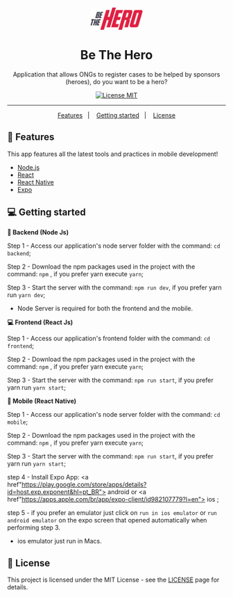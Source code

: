 <h1 align="center">
<br>
  <img src="./frontend/src/assets/logo.svg" alt="Be The Hero" width="120">
<br>
<br>
Be The Hero
</h1>

<p align="center">Application that allows ONGs to register cases to be helped by sponsors (heroes), do you want to be a hero?</p>

<p align="center">
  <a href="https://opensource.org/licenses/MIT">
    <img src="https://img.shields.io/badge/License-MIT-blue.svg" alt="License MIT">
  </a>
</p>

<!--
[//]: # (Add your gifs/images here:)
<div>
  <img src="IMAGE_1_URL" alt="demo" height="425">
  <img src="IMAGE_2_URL" alt="demo" height="425">
</div>
-->
<hr />

<p align="center">
  <a href="#rocket-features">Features</a>&nbsp;&nbsp;&nbsp;|&nbsp;&nbsp;&nbsp;
  <a href="#-getting-started">Getting started</a>&nbsp;&nbsp;&nbsp;|&nbsp;&nbsp;&nbsp;
  <a href="#memo-license">License</a>
</p>

## :rocket: Features
[//]: # (Add the features of your project here:)

This app features all the latest tools and practices in mobile development!

- [Node.js](https://nodejs.org/en/)
- [React](https://reactjs.org)
- [React Native](https://facebook.github.io/react-native/)
- [Expo](https://expo.io/)

## 💻 Getting started

**🚥 Backend (Node Js)**

Step 1 - Access our application's node server folder with the command: `cd backend`;

Step 2 - Download the npm packages used in the project with the command: `npm` , if you prefer yarn execute `yarn`;

Step 3 - Start the server with the command: `npm run dev`, if you prefer yarn run `yarn dev`;

- Node Server is required for both the frontend and the mobile.



**💻 Frontend (React Js)**

Step 1 - Access our application's frontend folder with the command: `cd frontend`;

Step 2 - Download the npm packages used in the project with the command: `npm` , if you prefer yarn execute `yarn`;

Step 3 - Start the server with the command: `npm run start`, if you prefer yarn run `yarn start`;



**📱 Mobile (React Native)**

Step 1 - Access our application's node server folder with the command: `cd mobile`;

Step 2 - Download the npm packages used in the project with the command: `npm` , if you prefer yarn execute `yarn`;

Step 3 - Start the server with the command: `npm run start`, if you prefer yarn run `yarn start`;

step 4 - Install Expo App:  <a href"https://play.google.com/store/apps/details?id=host.exp.exponent&hl=pt_BR"> android </a> or <a href"https://apps.apple.com/br/app/expo-client/id982107779?l=en"> ios </a>;

step 5 -  if you prefer an emulator just click on `run in ios emulator` or `run android emulator` on the expo screen that opened automatically when performing step 3.

- ios emulator just run in Macs.


## :memo: License

This project is licensed under the MIT License - see the [LICENSE](https://opensource.org/licenses/MIT) page for details.
